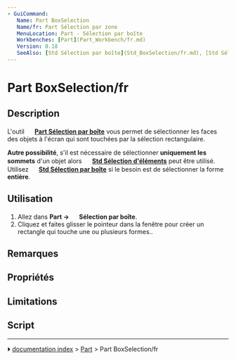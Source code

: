 ```yaml
---
- GuiCommand:
   Name: Part BoxSelection
   Name/fr: Part Sélection par zone
   MenuLocation: Part - Sélection par boîte
   Workbenches: [Part](Part_Workbench/fr.md)
   Version: 0.18
   SeeAlso: [Std Sélection par boîte](Std_BoxSelection/fr.md), [Std Sélection d'éléments](Std_BoxElementSelection/fr.md), [Std Tout sélectionner](Std_SelectAll/fr.md)
---
```


# Part BoxSelection/fr

## Description

L\'outil **<img src="images/Part_BoxSelection.svg" width=16px> [Part Sélection par boîte](Part_BoxSelection/fr.md)** vous permet de sélectionner les faces des objets à l\'écran qui sont touchées par la sélection rectangulaire.

**Autre possibilité**, s\'il est nécessaire de sélectionner **uniquement les sommets** d\'un objet alors **<img src="images/Std_BoxElementSelection.svg" width=16px> [Std Sélection d'éléments](Std_BoxElementSelection/fr.md)** peut être utilisé. Utilisez **<img src="images/Std_BoxSelection.svg" width=16px> [Std Sélection par boîte](Std_BoxSelection/fr.md)** si le besoin est de sélectionner la forme **entière**.

## Utilisation

1.  Allez dans **Part → <img src="images/Part_BoxSelection.svg" width=16px> Sélection par boîte**.
2.  Cliquez et faites glisser le pointeur dans la fenêtre pour créer un rectangle qui touche une ou plusieurs formes..

## Remarques

## Propriétés

## Limitations

## Script



---
⏵ [documentation index](../README.md) > [Part](Part_Workbench.md) > Part BoxSelection/fr
